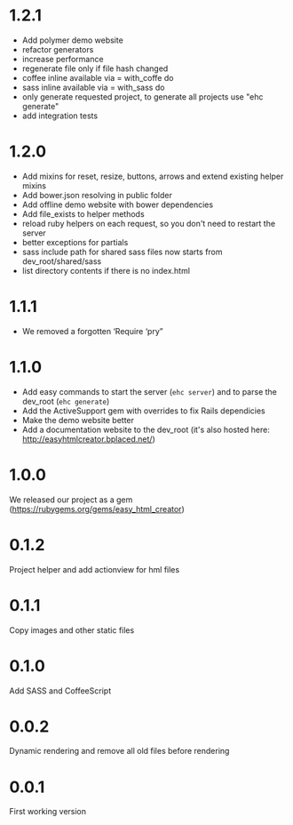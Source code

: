 1.2.1
=================
- Add polymer demo website
- refactor generators
- increase performance
- regenerate file only if file hash changed
- coffee inline available via = with_coffe do
- sass inline available via = with_sass do
- only generate requested project, to generate all projects use "ehc generate"
- add integration tests

1.2.0
=================
- Add mixins for reset, resize, buttons, arrows and extend existing helper mixins
- Add bower.json resolving in public folder
- Add offline demo website with bower dependencies
- Add file_exists to helper methods
- reload ruby helpers on each request, so you don't need to restart the server
- better exceptions for partials
- sass include path for shared sass files now starts from dev_root/shared/sass
- list directory contents if there is no index.html

1.1.1
=================
- We removed a forgotten ‘Require ‘pry”

1.1.0
=================
- Add easy commands to start the server (`ehc server`) and to parse the dev_root (`ehc generate`)
- Add the ActiveSupport gem with overrides to fix Rails dependicies
- Make the demo website better
- Add a documentation website to the dev_root (it's also hosted here: http://easyhtmlcreator.bplaced.net/)

1.0.0
=================
We released our project as a gem (https://rubygems.org/gems/easy_html_creator)

0.1.2
=================
Project helper and add actionview for hml files

0.1.1
=================
Copy images and other static files

0.1.0
=================
Add SASS and CoffeeScript

0.0.2
=================
Dynamic rendering and remove all old files before rendering

0.0.1
=================
First working version
